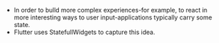 - In order to bulld more complex experiences-for example, to react in more interesting ways to user input-applications typically carry some state.
- Flutter uses StatefullWidgets to capture this idea.